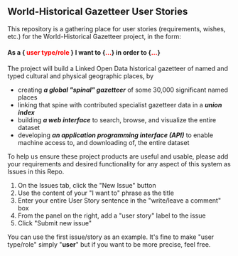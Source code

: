 ## World-Historical Gazetteer User Stories

This repository is a gathering place for user stories (requirements, wishes, etc.) for the World-Historical Gazetteer project, in the form:

#### **As a { <span style="color:red">user type/role</span> } I want to {<span style="color:red">...</span>} in order to {<span style="color:red">...</span>}**

The project will build a Linked Open Data historical gazetteer of named and typed cultural and physical geographic places, by 

* creating **_a global "spinal" gazetteer_** of some 30,000 significant named places
* linking that spine with contributed specialist gazetteer data in a **_union index_**
* building **_a web interface_** to search, browse, and visualize the entire dataset
* developing **_an application programming interface (API)_** to enable machine access to, and downloading of, the entire dataset

To help us ensure these project products are useful and usable, please add your requirements and desired functionality for any aspect of this system as Issues in this Repo. 

1. On the Issues tab, click the "New Issue" button
1. Use the content of your "I want to" phrase as the title
1. Enter your entire User Story sentence in the "write/leave a comment" box
1. From the panel on the right, add a "user story" label to the issue
1. Click "Submit new issue"

You can use the first issue/story as an example. It's fine to make "user type/role" simply "**user**" but if you want to be more precise, feel free. 

